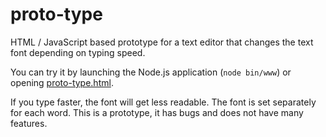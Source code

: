 # proto-type
HTML / JavaScript based prototype for a text editor that changes the text font depending on typing speed.

You can try it by launching the Node.js application (`node bin/www`) or opening [proto-type.html](proto-type.html).

If you type faster, the font will get less readable. The font is set separately for each word.
This is a prototype, it has bugs and does not have many features.
